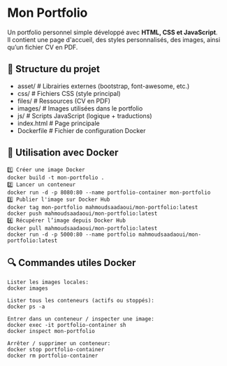 # Mon Portfolio

Un portfolio personnel simple développé avec **HTML, CSS et JavaScript**.  
Il contient une page d'accueil, des styles personnalisés, des images, ainsi qu’un fichier CV en PDF.

## 📂 Structure du projet

* asset/ # Librairies externes (bootstrap, font-awesome, etc.)
* css/ # Fichiers CSS (style principal)
* files/ # Ressources (CV en PDF)
* images/ # Images utilisées dans le portfolio
* js/ # Scripts JavaScript (logique + traductions)
* index.html # Page principale
* Dockerfile # Fichier de configuration Docker

## 🐳 Utilisation avec Docker 

```
1️⃣ Créer une image Docker
docker build -t mon-portfolio .
2️⃣ Lancer un conteneur
docker run -d -p 8080:80 --name portfolio-container mon-portfolio
3️⃣ Publier l'image sur Docker Hub
docker tag mon-portfolio mahmoudsaadaoui/mon-portfolio:latest
docker push mahmoudsaadaoui/mon-portfolio:latest
4️⃣ Récupérer l’image depuis Docker Hub
docker pull mahmoudsaadaoui/mon-portfolio:latest
docker run -d -p 5000:80 --name portfolio mahmoudsaadaoui/mon-portfolio:latest
```

## 🔍 Commandes utiles Docker
```
Lister les images locales:
docker images

Lister tous les conteneurs (actifs ou stoppés):
docker ps -a

Entrer dans un conteneur / inspecter une image:
docker exec -it portfolio-container sh
docker inspect mon-portfolio

Arrêter / supprimer un conteneur:
docker stop portfolio-container
docker rm portfolio-container
```

<!-- 
  01- creation d'un fichier Dockerfile
  02- build d'une image ==> docker build -t <nom_image> <path_dockerfile % path_du_terminal>
  03- runner le conteneur docker ==> docker run -d -p <host_port>:<container_port> --name    <nom_de_container> <image_a_executer>
  04- publier l'image sur dockerhub ==> docker tag <image_id ou image_name> <dockerhub_account>/<nom>:version

  docker push <dockerhub_account>/<nom>:version
  05- obtenir l'image via dockerhub ==> docker pull <nom_image_sur_dockerhub>:version
  06- executer l'image obtenu a partir de dockerhub ==> docker run -d -p 5000:80 mahmoudsaadaoui/mon-portfolio:latest (comme exemple)
-->

<!-- 
  docker inspect <ig_image> ==> entrer a l'interieur de l'image
-->